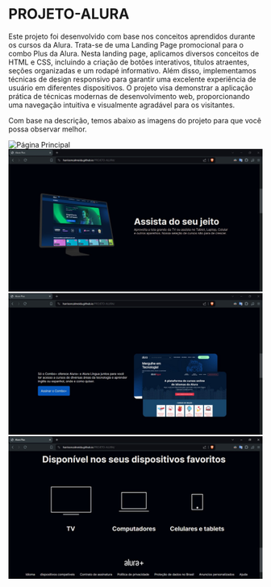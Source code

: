 # PROJETO-ALURA

Este projeto foi desenvolvido com base nos conceitos aprendidos durante os cursos da Alura. Trata-se de uma Landing Page promocional para o combo Plus da Alura. Nesta landing page, aplicamos diversos conceitos de HTML e CSS, incluindo a criação de botões interativos, títulos atraentes, seções organizadas e um rodapé informativo. Além disso, implementamos técnicas de design responsivo para garantir uma excelente experiência de usuário em diferentes dispositivos. O projeto visa demonstrar a aplicação prática de técnicas modernas de desenvolvimento web, proporcionando uma navegação intuitiva e visualmente agradável para os visitantes.

Com base na descrição, temos abaixo as imagens do projeto para que você possa observar melhor.

![Página Principal](/SRC/Img%20readme/Página%20Principal.jpeg)
![Section 01](/SRC/Img%20readme/Section%2001.jpeg)
![Section 02](/SRC/Img%20readme/Section%2002.jpeg)
![Section 03](/SRC/Img%20readme/Section%2003.jpeg)